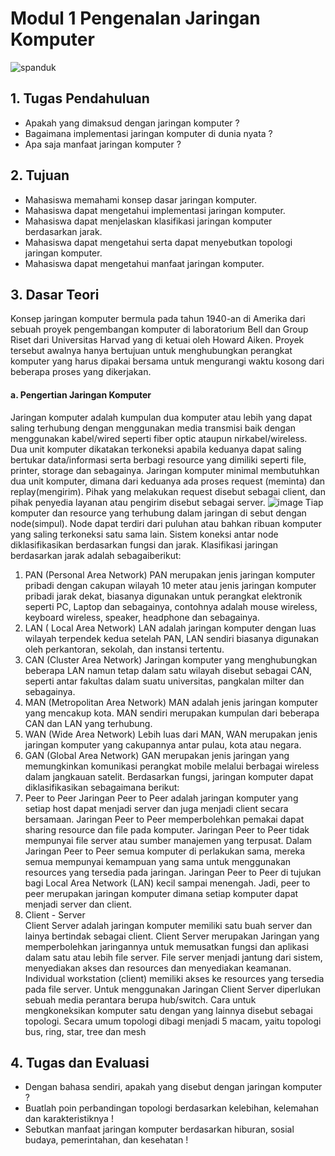 # Modul 1 Pengenalan Jaringan Komputer
![spanduk](https://user-images.githubusercontent.com/70986579/153545831-48955fef-d9e5-43e5-8b1b-78fcb3a41b1c.jpg)

## 1. Tugas Pendahuluan
- Apakah yang dimaksud dengan jaringan komputer ?
- Bagaimana implementasi jaringan komputer di dunia nyata ?
- Apa saja manfaat jaringan komputer ?
## 2.	Tujuan
-	Mahasiswa memahami konsep dasar jaringan komputer.
-	Mahasiswa dapat mengetahui implementasi jaringan komputer.
-	Mahasiswa dapat menjelaskan klasifikasi jaringan komputer berdasarkan jarak.
-	Mahasiswa dapat mengetahui serta dapat menyebutkan topologi jaringan komputer.
-	Mahasiswa dapat mengetahui manfaat jaringan komputer.
## 3.	Dasar Teori
Konsep jaringan komputer bermula pada tahun 1940-an di Amerika dari sebuah proyek pengembangan komputer di laboratorium Bell dan Group Riset dari Universitas Harvad yang di ketuai oleh Howard Aiken. Proyek tersebut awalnya hanya bertujuan untuk menghubungkan perangkat komputer yang harus dipakai bersama untuk mengurangi waktu kosong dari beberapa proses yang dikerjakan. 
#### a.	Pengertian Jaringan Komputer
Jaringan komputer adalah kumpulan dua komputer atau lebih yang dapat saling terhubung dengan menggunakan media transmisi baik dengan menggunakan kabel/wired seperti fiber optic ataupun nirkabel/wireless. Dua unit komputer dikatakan terkoneksi apabila keduanya dapat saling bertukar data/informasi serta berbagi resource yang dimiliki seperti file, printer, storage dan sebagainya.  Jaringan komputer  minimal membutuhkan dua unit komputer, dimana dari keduanya ada proses request (meminta) dan replay(mengirim). Pihak yang melakukan request disebut sebagai client, dan pihak penyedia layanan atau pengirim disebut sebagai server.
![image](https://user-images.githubusercontent.com/70986579/153546235-7a7bb12d-8ec8-47d6-8c2b-e614e459ac5b.png)
Tiap komputer dan resource yang terhubung dalam jaringan di sebut dengan node(simpul). Node dapat terdiri dari puluhan atau bahkan ribuan komputer yang saling terkoneksi satu sama lain. Sistem koneksi antar node diklasifikasikan berdasarkan fungsi dan jarak. Klasifikasi jaringan berdasarkan jarak adalah sebagaiberikut:
1.	PAN (Personal Area Network)
PAN merupakan jenis jaringan komputer pribadi dengan cakupan wilayah 10 meter atau jenis jaringan komputer pribadi jarak dekat, biasanya digunakan untuk perangkat elektronik seperti PC, Laptop  dan sebagainya, contohnya adalah mouse wireless, keyboard wireless, speaker, headphone dan sebagainya.
2.	LAN ( Local Area Network)
LAN adalah jaringan komputer dengan luas wilayah terpendek kedua setelah PAN, LAN sendiri biasanya digunakan oleh perkantoran, sekolah, dan instansi tertentu.
3.	CAN (Cluster Area Network)
Jaringan komputer yang menghubungkan beberapa LAN namun tetap dalam satu wilayah disebut sebagai CAN, seperti antar fakultas dalam suatu universitas, pangkalan milter dan sebagainya.
4.	MAN (Metropolitan Area Network)
MAN adalah jenis jaringan komputer yang mencakup kota. MAN sendiri merupakan kumpulan dari beberapa CAN dan LAN yang terhubung.
5.	WAN (Wide Area Network)
Lebih luas dari MAN, WAN merupakan jenis jaringan komputer  yang cakupannya antar pulau, kota atau negara. 
6.	GAN (Global Area Network)
GAN merupakan jenis jaringan yang memungkinkan komunikasi perangkat mobile melalui berbagai wireless dalam jangkauan satelit.
Berdasarkan fungsi, jaringan komputer dapat diklasifikasikan sebagaimana berikut:
1.	Peer to Peer
Jaringan Peer to Peer adalah jaringan komputer yang setiap host dapat menjadi server dan juga menjadi client secara bersamaan. Jaringan Peer to Peer memperbolehkan pemakai dapat sharing resource dan file pada komputer. Jaringan Peer to Peer tidak mempunyai file server atau sumber manajemen yang terpusat. Dalam Jaringan Peer to Peer semua komputer di perlakukan sama, mereka semua mempunyai kemampuan yang sama untuk menggunakan resources yang tersedia pada jaringan. Jaringan Peer to Peer di tujukan bagi Local Area Network (LAN) kecil sampai menengah. Jadi, peer to peer merupakan jaringan komputer dimana setiap komputer dapat menjadi server dan client.
2.	Client - Server  
Client Server adalah jaringan komputer memiliki satu buah server dan lainya bertindak sebagai client. Client Server merupakan Jaringan yang memperbolehkan jaringannya untuk memusatkan fungsi dan aplikasi dalam satu atau lebih file server.
File server menjadi jantung dari sistem, menyediakan akses dan resources dan menyediakan keamanan. Individual workstation (client) memiliki akses ke resources yang tersedia pada file server. Untuk menggunakan Jaringan Client Server diperlukan sebuah media perantara berupa hub/switch.
 Cara untuk mengkoneksikan komputer satu dengan yang lainnya disebut sebagai topologi. Secara umum topologi dibagi menjadi 5 macam, yaitu topologi bus, ring, star, tree dan mesh
## 4.	Tugas dan Evaluasi
-	Dengan bahasa sendiri, apakah yang disebut dengan jaringan komputer ?
-	Buatlah poin perbandingan topologi berdasarkan kelebihan, kelemahan dan karakteristiknya !
-	Sebutkan manfaat jaringan komputer berdasarkan hiburan, sosial budaya, pemerintahan, dan kesehatan !
